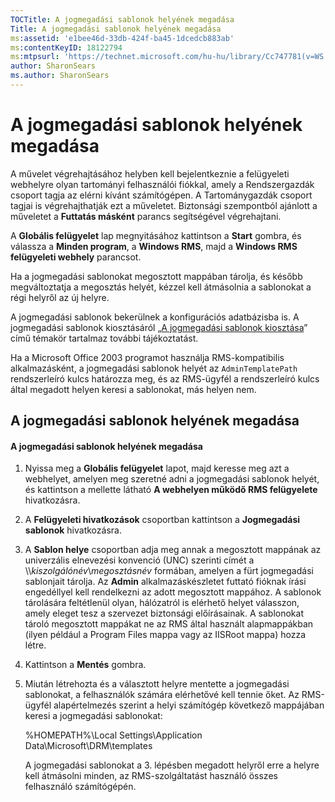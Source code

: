 ```yaml
---
TOCTitle: A jogmegadási sablonok helyének megadása
Title: A jogmegadási sablonok helyének megadása
ms:assetid: 'e1bee46d-33db-424f-ba45-1dcedcb883ab'
ms:contentKeyID: 18122794
ms:mtpsurl: 'https://technet.microsoft.com/hu-hu/library/Cc747781(v=WS.10)'
author: SharonSears
ms.author: SharonSears
---
```


A jogmegadási sablonok helyének megadása
========================================

A művelet végrehajtásához helyben kell bejelentkeznie a felügyeleti webhelyre olyan tartományi felhasználói fiókkal, amely a Rendszergazdák csoport tagja az elérni kívánt számítógépen. A Tartománygazdák csoport tagjai is végrehajthatják ezt a műveletet. Biztonsági szempontból ajánlott a műveletet a **Futtatás másként** parancs segítségével végrehajtani.

A **Globális felügyelet** lap megnyitásához kattintson a **Start** gombra, és válassza a **Minden program**, a **Windows RMS**, majd a **Windows RMS felügyeleti webhely** parancsot.

Ha a jogmegadási sablonokat megosztott mappában tárolja, és később megváltoztatja a megosztás helyét, kézzel kell átmásolnia a sablonokat a régi helyről az új helyre.

A jogmegadási sablonok bekerülnek a konfigurációs adatbázisba is. A jogmegadási sablonok kiosztásáról „[A jogmegadási sablonok kiosztása](https://technet.microsoft.com/ae6fa26f-d744-4ac9-9eb1-728ffab87bfe)” című témakör tartalmaz további tájékoztatást.

Ha a Microsoft Office 2003 programot használja RMS-kompatibilis alkalmazásként, a jogmegadási sablonok helyét az `AdminTemplatePath` rendszerleíró kulcs határozza meg, és az RMS-ügyfél a rendszerleíró kulcs által megadott helyen keresi a sablonokat, más helyen nem.

A jogmegadási sablonok helyének megadása
----------------------------------------

#### A jogmegadási sablonok helyének megadása

1.  Nyissa meg a **Globális felügyelet** lapot, majd keresse meg azt a webhelyet, amelyen meg szeretné adni a jogmegadási sablonok helyét, és kattintson a mellette látható **A webhelyen működő RMS felügyelete** hivatkozásra.

2.  A **Felügyeleti hivatkozások** csoportban kattintson a **Jogmegadási sablonok** hivatkozásra.

3.  A **Sablon helye** csoportban adja meg annak a megosztott mappának az univerzális elnevezési konvenció (UNC) szerinti címét a \\\\*kiszolgálónév*\\*megosztásnév* formában, amelyen a fürt jogmegadási sablonjait tárolja. Az **Admin** alkalmazáskészletet futtató fióknak írási engedéllyel kell rendelkezni az adott megosztott mappához. A sablonok tárolására feltétlenül olyan, hálózatról is elérhető helyet válasszon, amely eleget tesz a szervezet biztonsági előírásainak. A sablonokat tároló megosztott mappákat ne az RMS által használt alapmappákban (ilyen például a Program Files mappa vagy az IISRoot mappa) hozza létre.

4.  Kattintson a **Mentés** gombra.

5.  Miután létrehozta és a választott helyre mentette a jogmegadási sablonokat, a felhasználók számára elérhetővé kell tennie őket. Az RMS-ügyfél alapértelmezés szerint a helyi számítógép következő mappájában keresi a jogmegadási sablonokat:

    %HOMEPATH%\\Local Settings\\Application Data\\Microsoft\\DRM\\templates

    A jogmegadási sablonokat a 3. lépésben megadott helyről erre a helyre kell átmásolni minden, az RMS-szolgáltatást használó összes felhasználó számítógépén.
